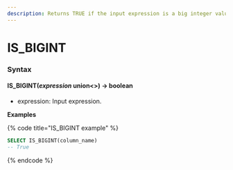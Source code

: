 ```yaml
---
description: Returns TRUE if the input expression is a big integer value.
---
```


# IS\_BIGINT

### Syntax <a href="#syntax" id="syntax"></a>

#### IS\_BIGINT(_expression_ union<>) → boolean <a href="#is_bigintexpression-union--boolean" id="is_bigintexpression-union--boolean"></a>

* expression: Input expression.

**Examples**

{% code title="IS_BIGINT example" %}
```sql
SELECT IS_BIGINT(column_name)
-- True
```
{% endcode %}
